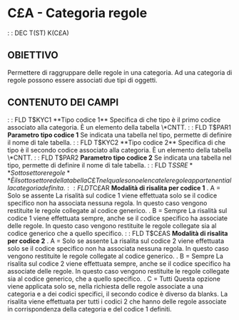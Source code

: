 # C£A - Categoria regole
 :  : DEC T(ST) K(C£A)
## OBIETTIVO
Permettere di raggruppare delle regole in una categoria. Ad una categoria di regole possono essere associati due tipi di oggetti.
## CONTENUTO DEI CAMPI
 :  : FLD T$KYC1 **Tipo codice 1**
Specifica di che tipo è il primo codice associato alla categoria. È un elemento della tabella \*CNTT.
 :  : FLD T$PAR1 **Parametro tipo codice 1**
Se indicata una tabella nel tipo, permette di definire il nome di tale tabella.
 :  : FLD T$KYC2 **Tipo codice 2**
Specifica di che tipo è il secondo codice associato alla categoria. È un elemento della tabella \*CNTT.
 :  : FLD T$PAR2 **Parametro tipo codice 2**
Se indicata una tabella nel tipo, permette di definire il nome di tale tabella.
 :  : FLD T$SSRE **Sottosettore regole**
È il sottosettore della tabella C£T nel quale sono elencate le regole appartenenti alla categoria definita.
 :  : FLD T$C£AR **Modalità di risalita per codice 1**
.    A = Solo se assente
La risalità sul  codice 1 viene effettuata solo se il codice specifico non ha associata nessuna regola. In questo caso vengono restituite le regole collegate al codice generico.
.    B = Sempre
La risalità sul  codice 1 viene effettuata sempre, anche se il codice specifico ha associate delle regole. In questo caso vengono restituite le regole collegate sia al codice generico che a quello specifico.
 :  : FLD T$C£AS **Modalità di risalita per codice 2**
.    A = Solo se assente
La risalita sul  codice 2 viene effettuata solo se il codice specifico non ha associata nessuna regola. In questo caso vengono restituite le regole collegate al codice generico.
.    B = Sempre
La risalita sul  codice 2 viene effettuata sempre, anche se il codice specifico ha associate delle regole. In questo caso vengono restituite le regole collegate sia al codice generico, che a quello specifico.
.    C = Tutti
Questa opzione viene applicata solo se, nella richiesta delle regole associate a una categoria e a dei codici specifici, il secondo codice è diverso da blanks.
La risalita viene effettuata per tutti i codici 2 che hanno delle regole associate in corrispondenza della categoria e del codice 1 definiti.
